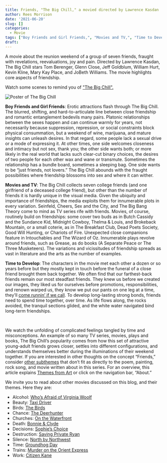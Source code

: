 ```yaml
---
title: Friends, "The Big Chill," a movied directed by Lawrence Kasdan
author: Rees Morrison
date: '2021-06-20'
slug: []
categories:
  - Movie
tags: ["Boy Friends and Girl Friends,", "Movies and TV,", "Time to Develop",]
draft: 
---
```


A movie about the reunion weekend of a group of seven friends, fraught with revelations, reevaluations, joy and pain.  Directed by Lawrence Kasdan, The Big Chill stars Tom Berenger, Glenn Close, Jeff Goldblum, William Hurt, Kevin Kline, Mary Kay Place, and JoBeth Williams.  The movie highlights core aspects of friendship. 

<!--more-->

Watch some scenes to remind you of ["The Big Chill".]( https://www.youtube.com/watch?v=hHUwAZdQFBg)
 
![Poster of The Big Chill](/media/FriendsBigChill.jpg)

**Boy Friends and Girl Friends**:  Erotic attractions flash through The Big Chill.  The blurred, shifting, and hard-to-articulate line between close friendship and romantic entanglement bedevils many pairs.  Platonic relationships between the sexes happen and can continue warmly for years, not necessarily because suppression, repression, or social constraints block physical consummation, but a weekend of wine, marijuana, and mature insights can unleash desires.  In that regard, some people lack a sexual drive or a mode of expressing it.  At other times, one side welcomes closeness and intimacy but not sex, thank you; the other side wants both; or more likely in the real world that lacks such clear-cut binary choices, the desires of two people for each other wax and wane or transmute.  Sometimes the relationship has a bundle board, sometimes a sleeping bag.  One side wants to be “just friends, not lovers.”  The Big Chill abounds with the fraught possibilities where friendship blossoms into sex and where it can wither.

**Movies and TV**:  The Big Chill collects seven college friends (and one girlfriend of a deceased college friend), but other than the number of friends it is hardly unique in the visual media.  Given the ubiquity and importance of friendships, the media exploits them for innumerable plots in every variation.  Seinfeld, Cheers, Sex and the City, and The Big Bang Theory come to mind as TV series rife with friends.  Movies, of course, routinely build on friendships: some cover two buds as in Butch Cassidy and the Sundance Kid, Midnight Cowboy, Thelma & Louis, and Brokeback Mountain, or a small coterie, as in The Breakfast Club, Dead Poets Society, Good Will Hunting, or Chariots of Fire.  Unexpected close companions feature in Intouchables and The Wizard of Oz.  Innumerable plays revolve around friends, such as Grease, as do books (A Separate Peace or The Three Musketeers).  The variations and vicissitudes of friendship spreads as vast in literature and the arts as the number of examples.  

**Time to Develop**:  The characters in the movie met each other a dozen or so years before but they mostly kept in touch before the funeral of a close friend brought them back together.  We often find that our farthest-back friends remain our most steadfast friends.  They knew us before we created our images, they liked us for ourselves before promotions, responsibilities, and renown warped us, they know we put our pants on one leg at a time, they’ll [come runnin’ if we call](taylor).  To develop long-lasting strong bonds, friends need to spend time together, over time.  As life flows along, the rocks avoided, the tranquil sections glided, and the white water navigated bind long-term friendships.

&nbsp;

We watch the unfolding of complicated feelings tangled by time and misconceptions.  An example of so many TV series, movies, plays and books, The Big Chill’s popularity comes from how this set of attractive young-adult friends grows closer, settles into different configurations, and understands themselves better during the illuminations of their weekend together.
If you are interested in other thoughts on the concept “Friends,” consider [other subthemes](Add) that don’t fit as directly to the poem, painting, rock song, and movie written about in this series.  For an overview, this article explains [Themes from Art](http://bit.ly/3sRXopI) or click on the navigation bar, “About.”

We invite you to read about other movies discussed on this blog, and their themes.  Here they are: 

* Alcohol: [Who’s Afraid of Virginia Woolf](https://themesfromart.com/post/2021-02-03-alcohol-woolf-nichols/alcoholwoolfnichols/)
* Beauty: [Taxi Driver](https://themesfromart.com/post/2021-04-21-beauty-taxi-driver-a-movie-with-robert-de-niro-and-cybill-shepherd/beautytaxi/)
* Birds: [The Birds](https://themesfromart.com/post/2021-06-07-birds-the-birds-a-movie-directed-by-alfred-hitchcock/birdsthebirds/)
* Chance: [The Deerhunter](https://themesfromart.com/post/2021-03-14-chancewinner/chancewinner/)
* Churches: [On the Waterfront](https://themesfromart.com/post/2021-05-21-churches-from-on-the-waterfront-a-movie-with-marlon-brando/churcheswaterfront/)
* Death: [Bonnie & Clyde](https://themesfromart.com/post/2021-05-03-death-from-bonnie-clyde-a-movie-starring-warren-beatty-and-faye-dunaway/deathbonnie/)
* Decisions: [Sophie’s Choice](https://themesfromart.com/post/2021-02-08-decisions-sophie-s-choice-with-meryl-streep/decisionssophies/)
* Destruction: [Saving Private Ryan](https://themesfromart.com/post/2021-02-18-destruction-saving-private-ryan-a-movie-by-steven-spielberg/destructionsaving/)
* Silence: [North by Northwest](https://themesfromart.com/post/silencenorthwest/)
* Time: [Groundhog Day](https://themesfromart.com/post/2021-03-08-time-from-groundhog-day-starring-bill-murray/timegroundhog/)
* Trains: [Murder on the Orient Express](https://themesfromart.com/post/2021-05-10-trains-from-murder-on-the-orient-express-a-movie-directed-by-sidney-lumet/trainsorient/)   
* Work: [Citizen Kane](https://themesfromart.com/post/2021-02-26-workkane/workkane/)


